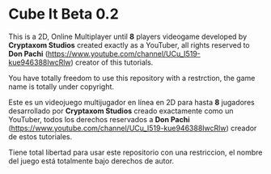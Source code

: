 # Cube It Beta 0.2
This is a 2D, Online Multiplayer until **8** players videogame developed by **Cryptaxom Studios** created exactly as a YouTuber, all rights reserved to **Don Pachi** (https://www.youtube.com/channel/UCu_I519-kue946388IwcRlw) creator of this tutorials.

You have totally freedom to use this repository with a restrction, the game name is totally under copyright.

Este es un videojuego multijugador en línea en 2D para hasta **8** jugadores desarrollado por **Cryptaxom Studios** creado exactamente como un YouTuber, todos los derechos reservados a **Don Pachi** (https://www.youtube.com/channel/UCu_I519-kue946388IwcRlw) creador de estos tutoriales.

Tiene total libertad para usar este repositorio con una restriccion, el nombre del juego está totalmente bajo derechos de autor.
